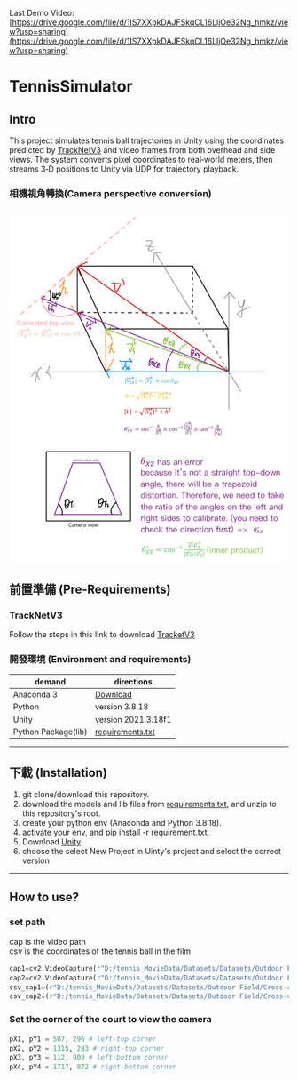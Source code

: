 Last Demo Video: [https://drive.google.com/file/d/1IS7XXpkDAJFSkqCL16LljOe32Ng_hmkz/view?usp=sharing](https://drive.google.com/file/d/1IS7XXpkDAJFSkqCL16LljOe32Ng_hmkz/view?usp=sharing)
# TennisSimulator
## Intro

This project simulates tennis ball trajectories in Unity using the coordinates predicted by [TrackNetV3](https://github.com/alenzenx/TrackNetV3/tree/main) and video frames from both overhead and side views. The system converts pixel coordinates to real‑world meters, then streams 3‑D positions to Unity via UDP for trajectory playback.  
### 相機視角轉換(Camera perspective conversion) 
![GitHub图像](/Camera-perspective-conversion.png)
---

## 前置準備 (Pre‑Requirements)
### TrackNetV3
Follow the steps in this link to download [TracketV3](https://github.com/alenzenx/TrackNetV3/tree/main)
### 開發環境 (Environment and requirements)
| demand | directions |
| --- | --- |
| Anaconda 3 | [Download](https://www.anaconda.com/) |
| Python | version 3.8.18 |
| Unity | version 2021.3.18f1 |
| Python Package(lib) | [requirements.txt](/requirements.txt) |
---
## 下載 (Installation)
1. git clone/download this repository. 
2. download the models and lib files from [requirements.txt](/requirements.txt), and unzip to this repository's root. 
3. create your python env (Anaconda and Python 3.8.18). 
4. activate your env, and pip install -r requirement.txt.
5. Download [Unity](https://unity.com/download)
6. choose the select New Project in Uinty's project and select the correct version

---
## How to use?
### set path
cap is the video path  
csv is the coordinates of the tennis ball in the film 
```python
cap1=cv2.VideoCapture(r"D:/tennis_MovieData/Datasets/Datasets/Outdoor Field/Cross-court Shot/Side-View/TrackNet/OCS17_pred.mp4")
cap2=cv2.VideoCapture(r"D:/tennis_MovieData/Datasets/Datasets/Outdoor Field/Cross-court Shot/Top-View/TrackNet/OCT17_pred.mp4")
csv_cap1=(r"D:/tennis_MovieData/Datasets/Datasets/Outdoor Field/Cross-court Shot/Side-View/TrackNet/OCS17_ball.csv")
csv_cap2=(r"D:/tennis_MovieData/Datasets/Datasets/Outdoor Field/Cross-court Shot/Top-View/TrackNet/OCT17_ball.csv")

```
### Set the corner of the court to view the camera
```python
pX1, pY1 = 507, 296 # left-top corner
pX2, pY2 = 1315, 283 # right-top corner
pX3, pY3 = 112, 909 # left-bottom corner
pX4, pY4 = 1717, 872 # right-bottom corner
```

